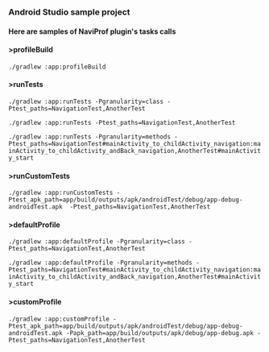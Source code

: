 ### Android Studio sample project


#### Here are samples of NaviProf plugin's tasks calls

####  \>profileBuild

`./gradlew :app:profileBuild`

####  \>runTests

`./gradlew :app:runTests -Pgranularity=class -Ptest_paths=NavigationTest,AnotherTest`

`./gradlew :app:runTests -Ptest_paths=NavigationTest,AnotherTest`

`./gradlew :app:runTests -Pgranularity=methods -Ptest_paths=NavigationTest#mainActivity_to_childActivity_navigation:mainActivity_to_childActivity_andBack_navigation,AnotherTest#mainActivity_start`

####  \>runCustomTests

`./gradlew :app:runCustomTests -Ptest_apk_path=app/build/outputs/apk/androidTest/debug/app-debug-androidTest.apk  -Ptest_paths=NavigationTest,AnotherTest`

####  \>defaultProfile

`./gradlew :app:defaultProfile -Pgranularity=class -Ptest_paths=NavigationTest,AnotherTest`

`./gradlew :app:defaultProfile -Pgranularity=methods -Ptest_paths=NavigationTest#mainActivity_to_childActivity_navigation:mainActivity_to_childActivity_andBack_navigation,AnotherTest#mainActivity_start`

####  \>customProfile

`./gradlew :app:customProfile -Ptest_apk_path=app/build/outputs/apk/androidTest/debug/app-debug-androidTest.apk -Papk_path=app/build/outputs/apk/debug/app-debug.apk -Ptest_paths=NavigationTest,AnotherTest`
